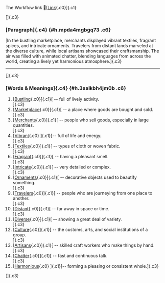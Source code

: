 The Workflow link
👏[[Link](https://www.google.com/url?q=http://www.google.com&sa=D&source=editors&ust=1761164297965030&usg=AOvVaw0BLLnrSsq-Vu65TW68qQyk){.c0}]{.c1}

[]{.c3}

### [Paragraph]{.c4} {#h.mpda4mgbgq73 .c6}

[In the bustling marketplace, merchants displayed vibrant textiles,
fragrant spices, and intricate ornaments. Travelers from distant lands
marveled at the diverse culture, while local artisans showcased their
craftsmanship. The air was filled with animated chatter, blending
languages from across the world, creating a lively yet harmonious
atmosphere.]{.c3}

------------------------------------------------------------------------

[]{.c3}

### [Words & Meanings]{.c4} {#h.3aalkbh4jm0b .c6}

1.  [[Bustling](https://www.google.com/url?q=http://www.google.com&sa=D&source=editors&ust=1761164297965673&usg=AOvVaw1Q1WxKfT_EuQleexRwYVCe){.c0}]{.c1}[ --
    full of lively activity.\
    ]{.c3}
2.  [[Marketplace](https://www.google.com/url?q=http://www.google.com&sa=D&source=editors&ust=1761164297965806&usg=AOvVaw2akQ77C9fwKbphpA7LcoGr){.c0}]{.c1}[ --
    a place where goods are bought and sold.\
    ]{.c3}
3.  [[Merchants](https://www.google.com/url?q=http://www.google.com&sa=D&source=editors&ust=1761164297965916&usg=AOvVaw1QD4UT_ixvMcOVk-1DHaNW){.c0}]{.c1}[ --
    people who sell goods, especially in large quantities.\
    ]{.c3}
4.  [[Vibrant](https://www.google.com/url?q=http://www.google.com&sa=D&source=editors&ust=1761164297966030&usg=AOvVaw1p-Y4KNKQC_gyLgL_yUHPp){.c0}
    ]{.c1}[-- full of life and energy.\
    ]{.c3}
5.  [[Textiles](https://www.google.com/url?q=http://www.google.com&sa=D&source=editors&ust=1761164297966127&usg=AOvVaw3YXCAtPl_9HMWkLVWeBXCS){.c0}]{.c1}[ --
    types of cloth or woven fabric.\
    ]{.c3}
6.  [[Fragrant](https://www.google.com/url?q=http://www.google.com&sa=D&source=editors&ust=1761164297966224&usg=AOvVaw14saCdplG5HqoeuDF1qMWR){.c0}]{.c1}[ --
    having a pleasant smell.\
    ]{.c3}
7.  [[Intricate](https://www.google.com/url?q=http://www.google.com&sa=D&source=editors&ust=1761164297966315&usg=AOvVaw1jEg4d1mrA6_AS-xrAtAWd){.c0}]{.c1}[ --
    very detailed or complex.\
    ]{.c3}
8.  [[Ornaments](https://www.google.com/url?q=http://www.google.com&sa=D&source=editors&ust=1761164297966413&usg=AOvVaw2OjuQnfp3TkFYOE_F4FAsk){.c0}]{.c1}[ --
    decorative objects used to beautify something.\
    ]{.c3}
9.  [[Travelers](https://www.google.com/url?q=http://www.google.com&sa=D&source=editors&ust=1761164297966523&usg=AOvVaw2M7YNmI7hPk3utiu1_1hdZ){.c0}]{.c1}[ --
    people who are journeying from one place to another.\
    ]{.c3}
10. [[Distant](https://www.google.com/url?q=http://www.google.com&sa=D&source=editors&ust=1761164297966641&usg=AOvVaw0zuuXYqsZ8jS5uFuAXF0N4){.c0}]{.c1}[ --
    far away in space or time.\
    ]{.c3}
11. [[Diverse](https://www.google.com/url?q=http://www.google.com&sa=D&source=editors&ust=1761164297966738&usg=AOvVaw0MwgiP0zi3i-dD1lBppxYn){.c0}]{.c1}[ --
    showing a great deal of variety.\
    ]{.c3}
12. [[Culture](https://www.google.com/url?q=http://www.google.com&sa=D&source=editors&ust=1761164297966875&usg=AOvVaw1W9PZ4s60RZSqc4I2wdYZm){.c0}]{.c1}[ --
    the customs, arts, and social institutions of a group.\
    ]{.c3}
13. [[Artisans](https://www.google.com/url?q=http://www.google.com&sa=D&source=editors&ust=1761164297966994&usg=AOvVaw3YrjuOp6VusazSqtC7vxTv){.c0}]{.c1}[ --
    skilled craft workers who make things by hand.\
    ]{.c3}
14. [[Chatter](https://www.google.com/url?q=http://www.google.com&sa=D&source=editors&ust=1761164297967112&usg=AOvVaw3kM6VkFTckxNo_CGqJFbbd){.c0}]{.c1}[ --
    fast and continuous talk.\
    ]{.c3}
15. [[Harmonious](https://www.google.com/url?q=http://www.google.com&sa=D&source=editors&ust=1761164297967205&usg=AOvVaw35aY6bVqPn_K_RXAeszS4b){.c0}
    ]{.c1}[-- forming a pleasing or consistent whole.]{.c3}

[]{.c3}
